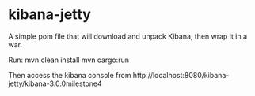 kibana-jetty
============

A simple pom file that will download and unpack Kibana, then wrap it in a war.

Run:
 mvn clean install
 mvn cargo:run
 
Then access the kibana console from http://localhost:8080/kibana-jetty/kibana-3.0.0milestone4
